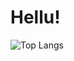 # Hellu!

![Top Langs](https://github-readme-stats.vercel.app/api/top-langs/?username=yourdarl1ng&&langs_count=3&card_height=500&card_width=100&title_color=CC88BB&text_color=885566&bg_color=FFFFFF)


